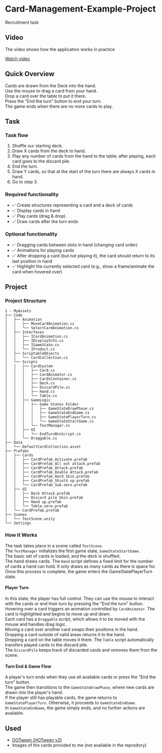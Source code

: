 # Card-Management-Example-Project
Recruitment task

## Video
The video shows how the application works in practice

[Watch video](https://youtu.be/XkmAaP16a20)

## Quick Overview
Cards are drawn from the Deck into the hand.<br>
Use the mouse to drag a card from your hand.<br>
Drop a card over the table to put it there.<br>
Press the "End the turn" button to end your turn.<br>
The game ends when there are no more cards to play.<br>

## Task
### Task flow
1. Shuffle our starting deck.
2. Draw X cards from the deck to hand.
3. Play any number of cards from the hand to the table; after playing, each card goes to the discard pile.
4. End the turn.
5. Draw Y cards, so that at the start of the turn there are always X cards in hand.
6. Go to step 3.
### Required functionality
- ✅ Create structures representing a card and a deck of cards
- ✅ Display cards in hand
- ✅ Play cards (drag & drop)
- ✅ Draw cards after the turn ends
### Optional functionality
- ✅ Dragging cards between slots in hand (changing card order)
- ✅ Animations for playing cards
- ✅ After dropping a card (but not playing it), the card should return to its last position in hand
- ✅ Highlight the currently selected card (e.g., show a frame/animate the card when hovered over)

## Project
### Project Structure
```
1 - MyAssets
├── Code
│   ├── Animation
│   │   ├── MoveCardAnimation.cs
│   │   └── SelectCardAnimation.cs
│   ├── Interfaces
│   │   ├── ICardAnimation.cs
│   │   ├── IDisplayInfo.cs
│   │   ├── IGameState.cs
│   │   └── IProduct.cs
│   ├── ScriptableObjects
│   │   └── CardCollection.cs
│   └── Scripts
│   │   ├── CardSystem
│   │   │   ├── Card.cs
│   │   │   ├── CardAnimator.cs
│   │   │   ├── CardsContainer.cs
│   │   │   ├── Deck.cs
│   │   │   ├── DiscardPile.cs
│   │   │   ├── Hand.cs
│   │   │   └── Table.cs
│   │   ├── GameLogic
│   │   │   ├── Game States Folder
│   │   │   │   ├── GameStateDrawPhase.cs
│   │   │   │   ├── GameStateEndGame.cs
│   │   │   │   ├── GameStatePlayerTurn.cs
│   │   │   │   └── GameStateStartGame.cs
│   │   │   └── TestManager.cs
│   │   ├── UI
│   │   │   └── EndTurnBtnScript.cs
│   │   └── Draggable.cs
├── Data
│   └── DefaultCardCollection.asset
├── Prefabs
│   ├── Cards
│   │   ├── CardPrefab_Activate.prefab
│   │   ├── CardPrefab_All out attack.prefab
│   │   ├── CardPrefab_Attack.prefab
│   │   ├── CardPrefab_Double Attack.prefab
│   │   ├── CardPrefab_Hard Skin.prefab
│   │   ├── CardPrefab_Shield up.prefab
│   │   └── CardPrefab_Sub-zero.prefab
│   ├── UI
│   │   ├── Deck Attack.prefab
│   │   ├── Discard pile Skin.prefab
│   │   ├── Hand up.prefab
│   │   └── Table-zero.prefab
│   └── CardPrefab.prefab
├── Scenes
│   └── TestScene.unity
└── Settings
```
### How It Works
The task takes place in a scene called `TestScene`.<br>
The `TestManager` initializes the first game state, `GameStateStartGame`.<br>
The basic set of cards is loaded, and the deck is shuffled.<br>
The hand draws cards. The `Hand` script defines a fixed limit for the number of cards a hand can hold. It only draws as many cards as there is space for.<br>
Once this process is complete, the game enters the GameStatePlayerTurn state.<br>
#### Player Turn
In this state, the player has full control. They can use the mouse to interact with the cards or end their turn by pressing the "End the turn" button.<br>
Hovering over a card triggers an animation controlled by `CardAnimator`. The card is highlighted and begins to move up and down.<br>
Each card has a `Draggable` script, which allows it to be moved with the mouse and handles drag logic.<br>
Moving a card over another card swaps their positions in the hand.<br>
Dropping a card outside of valid areas returns it to the hand.<br>
Dropping a card on the table moves it there. The `Table` script automatically transfers played cards to the discard pile.<br>
The `DiscardPile` keeps track of discarded cards and removes them from the scene.<br>
#### Turn End & Game Flow
A player's turn ends when they use all available cards or press the "End the turn" button.<br>
The game then transitions to the `GameStateDrawPhase`, where new cards are drawn into the player's hand.<br>
If the player still has playable cards, the game returns to `GameStatePlayerTurn`. Otherwise, it proceeds to `GameStateEndGame`.<br>
In `GameStateEndGame`, the game simply ends, and no further actions are available.<br>

## Used
- [DOTween (HOTween v2)](https://assetstore.unity.com/packages/tools/animation/dotween-hotween-v2-27676)
- Images of the cards provided to me (not available in the repository)
